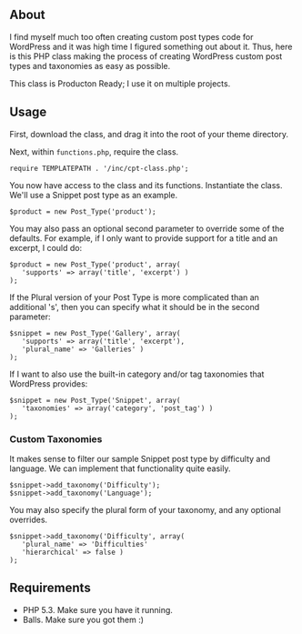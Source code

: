 ## About 

I find myself much too often creating custom post types code for WordPress and it 
was high time I figured something out about it. Thus, here is this PHP class making 
the process of creating WordPress custom post types and taxonomies as easy as possible.

This class is Producton Ready; I use it on multiple projects.

## Usage

First, download the class, and drag it into the root of your theme directory. 

Next, within `functions.php`, require the class.

    require TEMPLATEPATH . '/inc/cpt-class.php';

You now have access to the class and its functions. Instantiate the class.
We'll use a Snippet post type as an example.

    $product = new Post_Type('product');

You may also pass an optional second parameter to override some of the
defaults. For example, if I only want to provide support for a title and an
excerpt, I could do:

    $product = new Post_Type('product', array(
       'supports' => array('title', 'excerpt') )
    );

If the Plural version of your Post Type is more complicated than an additional 's', then you can specify 
what it should be in the second parameter:
    
    $snippet = new Post_Type('Gallery', array(
       'supports' => array('title', 'excerpt'), 
       'plural_name' => 'Galleries' )
    );

If I want to also use the built-in category and/or tag taxonomies that WordPress provides:

    $snippet = new Post_Type('Snippet', array(
       'taxonomies' => array('category', 'post_tag') )
    );

### Custom Taxonomies

It makes sense to filter our sample Snippet post type by difficulty and language. We can implement that functionality quite easily.

    $snippet->add_taxonomy('Difficulty');
    $snippet->add_taxonomy('Language');

You may also specify the plural form of your taxonomy, and any optional overrides. 

    $snippet->add_taxonomy('Difficulty', array(
       'plural_name' => 'Difficulties'
       'hierarchical' => false )
    );
    
## Requirements

* PHP 5.3. Make sure you have it running.
* Balls. Make sure you got them :)

